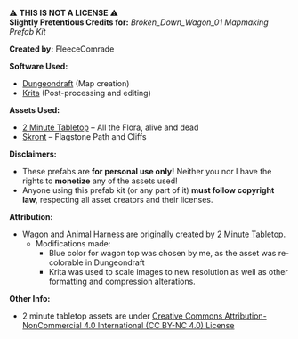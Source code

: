 ⚠️ **THIS IS NOT A LICENSE** ⚠️<br>
**Slightly Pretentious Credits for:** *Broken_Down_Wagon_01 Mapmaking Prefab Kit*

**Created by:** FleeceComrade

**Software Used:**
- [Dungeondraft](https://dungeondraft.net/) (Map creation)
- [Krita](https://krita.org/en/) (Post-processing and editing)

**Assets Used:**
- [2 Minute Tabletop](https://2minutetabletop.com/) – All the Flora, alive and dead
- [Skront](https://cartographyassets.com/creator/skront-stuff/) – Flagstone Path and Cliffs

**Disclaimers:**
- These prefabs are **for personal use only!** Neither you nor I have the rights to **monetize** any of the assets used!
- Anyone using this prefab kit (or any part of it) **must follow copyright law,** respecting all asset creators and their licenses.

**Attribution:**
- Wagon and Animal Harness are originally created by [2 Minute Tabletop](https://2minutetabletop.com/).
  - Modifications made:
    - Blue color for wagon top was chosen by me, as the asset was re-colorable in Dungeondraft
    - Krita was used to scale images to new resolution as well as other formatting and compression alterations.

**Other Info:**
- 2 minute tabletop assets are under [Creative Commons Attribution-NonCommercial 4.0 International (CC BY-NC 4.0) License](https://creativecommons.org/licenses/by-nc/4.0/)